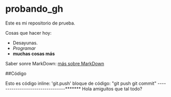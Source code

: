 # probando_gh
Este es mi repositorio de prueba.

Cosas que hacer hoy:  
- Desayunas.
- *Programar*
- **muchas cosas más**

Saber sonre MarkDown: [más sobre MarkDown](https://es.wikipedia.org/wiki/Markdown)

##Código

Esto es código inline: 'git.push'
bloque de código:
"git push
git commit"	
---------------------------------*******
Hola amiguitos que tal todo?
